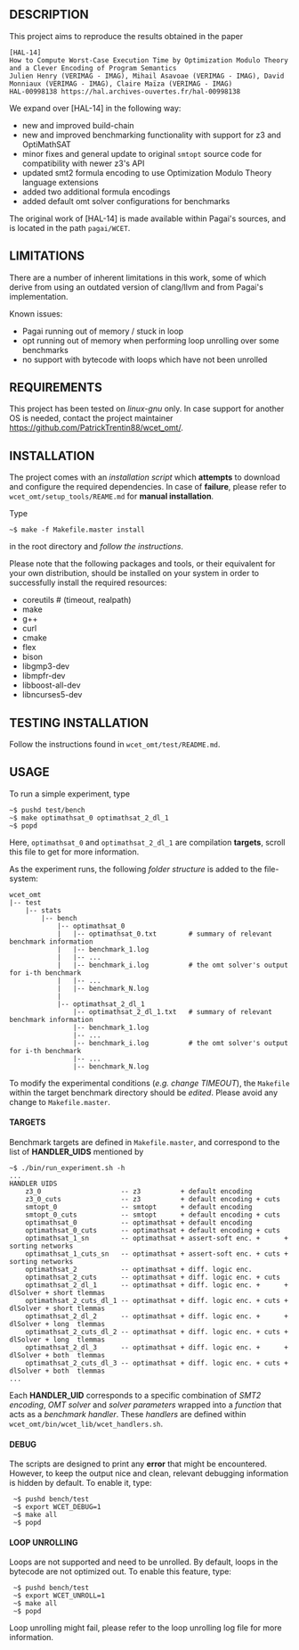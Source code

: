 ## DESCRIPTION

This project aims to reproduce the results obtained in the paper

    [HAL-14]
    How to Compute Worst-Case Execution Time by Optimization Modulo Theory and a Clever Encoding of Program Semantics
    Julien Henry (VERIMAG - IMAG), Mihail Asavoae (VERIMAG - IMAG), David Monniaux (VERIMAG - IMAG), Claire Maïza (VERIMAG - IMAG)
    HAL-00998138 https://hal.archives-ouvertes.fr/hal-00998138

We expand over [HAL-14] in the following way:
- new and improved build-chain
- new and improved benchmarking functionality with support for z3 and OptiMathSAT
- minor fixes and general update to original `smtopt` source code for compatibility with newer z3's API
- updated smt2 formula encoding to use Optimization Modulo Theory language extensions
- added two additional formula encodings
- added default omt solver configurations for benchmarks

The original work of [HAL-14] is made available within Pagai's sources, and
is located in the path `pagai/WCET`.


## LIMITATIONS

There are a number of inherent limitations in this work, some of which derive from
using an outdated version of clang/llvm and from Pagai's implementation.

Known issues:
- Pagai running out of memory / stuck in loop
- opt running out of memory when performing loop unrolling over some benchmarks
- no support with bytecode with loops which have not been unrolled

## REQUIREMENTS

This project has been tested on *linux-gnu* only. In case support for another OS is needed, contact
the project maintainer <https://github.com/PatrickTrentin88/wcet_omt/>.


## INSTALLATION

The project comes with an *installation script* which **attempts** to download and configure the 
required dependencies. In case of **failure**, please refer to `wcet_omt/setup_tools/REAME.md` 
for **manual installation**.

Type

    ~$ make -f Makefile.master install

in the root directory and *follow the instructions*.

Please note that the following packages and tools, or their equivalent for your own distribution,
should be installed on your system in order to successfully install the required resources:

- coreutils         # (timeout, realpath)
- make
- g++
- curl
- cmake
- flex
- bison
- libgmp3-dev
- libmpfr-dev
- libboost-all-dev
- libncurses5-dev

## TESTING INSTALLATION

Follow the instructions found in `wcet_omt/test/README.md`.

## USAGE

To run a simple experiment, type

    ~$ pushd test/bench
    ~$ make optimathsat_0 optimathsat_2_dl_1
    ~$ popd

Here, `optimathsat_0` and `optimathsat_2_dl_1` are compilation **targets**, scroll this
file to get for more information.

As the experiment runs, the following *folder structure* is added to the file-system:
    
    wcet_omt
    |-- test
        |-- stats
            |-- bench
                |-- optimathsat_0
                |   |-- optimathsat_0.txt        # summary of relevant benchmark information
                |   |-- benchmark_1.log
                |   |-- ...
                |   |-- benchmark_i.log          # the omt solver's output for i-th benchmark
                |   |-- ...
                |   |-- benchmark_N.log
                |
                |-- optimathsat_2_dl_1
                    |-- optimathsat_2_dl_1.txt   # summary of relevant benchmark information
                    |-- benchmark_1.log
                    |-- ...
                    |-- benchmark_i.log          # the omt solver's output for i-th benchmark
                    |-- ...
                    |-- benchmark_N.log

To modify the experimental conditions (*e.g. change TIMEOUT*), the `Makefile` within the target 
benchmark directory should be *edited*. Please avoid any change to `Makefile.master`.


#### TARGETS

Benchmark targets are defined in `Makefile.master`, and correspond to the list of **HANDLER_UIDS**
mentioned by

    ~$ ./bin/run_experiment.sh -h
    ...
    HANDLER UIDS
        z3_0                    -- z3          + default encoding
        z3_0_cuts               -- z3          + default encoding + cuts
        smtopt_0                -- smtopt      + default encoding
        smtopt_0_cuts           -- smtopt      + default encoding + cuts
        optimathsat_0           -- optimathsat + default encoding
        optimathsat_0_cuts      -- optimathsat + default encoding + cuts
        optimathsat_1_sn        -- optimathsat + assert-soft enc. +      + sorting networks
        optimathsat_1_cuts_sn   -- optimathsat + assert-soft enc. + cuts + sorting networks
        optimathsat_2           -- optimathsat + diff. logic enc.
        optimathsat_2_cuts      -- optimathsat + diff. logic enc. + cuts
        optimathsat_2_dl_1      -- optimathsat + diff. logic enc. +      + dlSolver + short tlemmas
        optimathsat_2_cuts_dl_1 -- optimathsat + diff. logic enc. + cuts + dlSolver + short tlemmas
        optimathsat_2_dl_2      -- optimathsat + diff. logic enc. +      + dlSolver + long  tlemmas
        optimathsat_2_cuts_dl_2 -- optimathsat + diff. logic enc. + cuts + dlSolver + long  tlemmas
        optimathsat_2_dl_3      -- optimathsat + diff. logic enc. +      + dlSolver + both  tlemmas
        optimathsat_2_cuts_dl_3 -- optimathsat + diff. logic enc. + cuts + dlSolver + both  tlemmas
    ...

Each **HANDLER_UID** corresponds to a specific combination of *SMT2 encoding*, *OMT solver*
and *solver parameters* wrapped into a *function* that acts as a *benchmark handler*. These
*handlers* are defined within `wcet_omt/bin/wcet_lib/wcet_handlers.sh`.


#### DEBUG

The scripts are designed to print any **error** that might be encountered. However, to keep the 
output nice and clean, relevant debugging information is hidden by default. To enable it, type:

     ~$ pushd bench/test
     ~$ export WCET_DEBUG=1
     ~$ make all
     ~$ popd

#### LOOP UNROLLING

Loops are not supported and need to be unrolled. By default, loops in the bytecode are not 
optimized out. To enable this feature, type:

     ~$ pushd bench/test
     ~$ export WCET_UNROLL=1
     ~$ make all
     ~$ popd

Loop unrolling might fail, please refer to the loop unrolling log file for more information.

